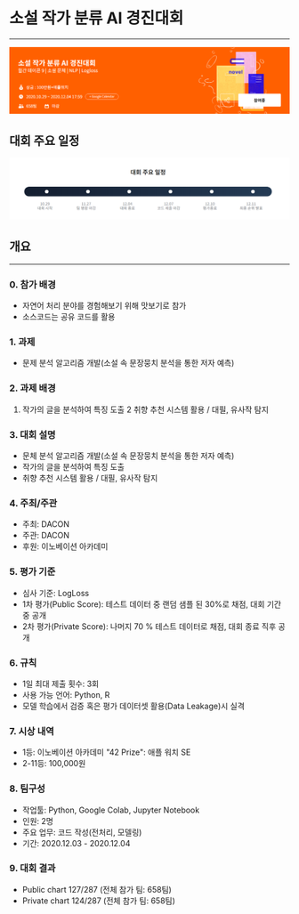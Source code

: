 # 소설 작가 분류 AI 경진대회
---
![intro](img/intro.png)

## 대회 주요 일정 
![intro](img/스케쥴.png)

## 개요
---
### 0. 참가 배경 
- 자연어 처리 분야를 경험해보기 위해 맛보기로 참가 
- 소스코드는 공유 코드를 활용
### 1. 과제 
- 문제 분석 알고리즘 개발(소설 속 문장뭉치 분석을 통한 저자 예측)  
### 2. 과제 배경 
1. 작가의 글을 분석하여 특징 도출
2 취향 추천 시스템 활용 / 대필, 유사작 탐지
### 3. 대회 설명 
- 문체 분석 알고리즘 개발(소설 속 문장뭉치 분석을 통한 저자 예측)
- 작가의 글을 분석하여 특징 도출
- 취향 추천 시스템 활용 / 대필, 유사작 탐지
### 4. 주최/주관
- 주최: DACON
- 주관: DACON
- 후원: 이노베이션 아카데미
### 5. 평가 기준  
- 심사 기준: LogLoss
- 1차 평가(Public Score): 테스트 데이터 중 랜덤 샘플 된 30%로 채점, 대회 기간 중 공개
- 2차 평가(Private Score): 나머지 70 % 테스트 데이터로 채점, 대회 종료 직후 공개
### 6. 규칙 
- 1일 최대 제출 횟수: 3회
- 사용 가능 언어: Python, R
- 모델 학습에서 검증 혹은 평가 데이터셋 활용(Data Leakage)시 실격
### 7. 시상 내역 
- 1등: 이노베이션 아카데미 "42 Prize": 애플 워치 SE
- 2-11등: 100,000원
### 8. 팀구성 
- 작업툴: Python, Google Colab, Jupyter Notebook
- 인원: 2명
- 주요 업무: 코드 작성(전처리, 모델링)
- 기간: 2020.12.03 - 2020.12.04  
### 9. 대회 결과 
- Public chart 127/287 (전체 참가 팀: 658팀) 
- Private chart 124/287 (전체 참가 팀: 658팀)
